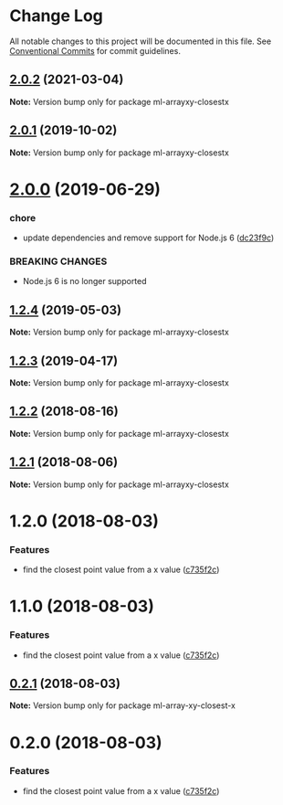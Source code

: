 # Change Log

All notable changes to this project will be documented in this file.
See [Conventional Commits](https://conventionalcommits.org) for commit guidelines.

## [2.0.2](https://github.com/mljs/array-xy/compare/ml-arrayxy-closestx@2.0.1...ml-arrayxy-closestx@2.0.2) (2021-03-04)

**Note:** Version bump only for package ml-arrayxy-closestx





## [2.0.1](https://github.com/mljs/array-xy/compare/ml-arrayxy-closestx@2.0.0...ml-arrayxy-closestx@2.0.1) (2019-10-02)

**Note:** Version bump only for package ml-arrayxy-closestx





# [2.0.0](https://github.com/mljs/array-xy/compare/ml-arrayxy-closestx@1.2.4...ml-arrayxy-closestx@2.0.0) (2019-06-29)


### chore

* update dependencies and remove support  for Node.js 6 ([dc23f9c](https://github.com/mljs/array-xy/commit/dc23f9c))


### BREAKING CHANGES

* Node.js 6 is no longer supported





## [1.2.4](https://github.com/mljs/array-xy/compare/ml-arrayxy-closestx@1.2.3...ml-arrayxy-closestx@1.2.4) (2019-05-03)

**Note:** Version bump only for package ml-arrayxy-closestx





## [1.2.3](https://github.com/mljs/array-xy/compare/ml-arrayxy-closestx@1.2.2...ml-arrayxy-closestx@1.2.3) (2019-04-17)

**Note:** Version bump only for package ml-arrayxy-closestx





<a name="1.2.2"></a>
## [1.2.2](https://github.com/mljs/array-xy/compare/ml-arrayxy-closestx@1.2.1...ml-arrayxy-closestx@1.2.2) (2018-08-16)




**Note:** Version bump only for package ml-arrayxy-closestx

<a name="1.2.1"></a>
## [1.2.1](https://github.com/mljs/array-xy/compare/ml-arrayxy-closestx@1.2.0...ml-arrayxy-closestx@1.2.1) (2018-08-06)




**Note:** Version bump only for package ml-arrayxy-closestx

<a name="1.2.0"></a>
# 1.2.0 (2018-08-03)


### Features

* find the closest point value from a x value ([c735f2c](https://github.com/mljs/array-xy/commit/c735f2c))




<a name="1.1.0"></a>
# 1.1.0 (2018-08-03)


### Features

* find the closest point value from a x value ([c735f2c](https://github.com/mljs/array-xy/commit/c735f2c))




<a name="0.2.1"></a>
## [0.2.1](https://github.com/mljs/array-xy/compare/ml-array-xy-closest-x@0.2.0...ml-array-xy-closest-x@0.2.1) (2018-08-03)

**Note:** Version bump only for package ml-array-xy-closest-x





<a name="0.2.0"></a>
# 0.2.0 (2018-08-03)


### Features

* find the closest point value from a x value ([c735f2c](https://github.com/mljs/array-xy/commit/c735f2c))
